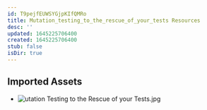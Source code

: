 ```yaml
---
id: T9pejfEUWSYGjpKIfQMRo
title: Mutation_testing_to_the_rescue_of_your_tests Resources
desc: ''
updated: 1645225706400
created: 1645225706400
stub: false
isDir: true
---
```

## Imported Assets
- ![utation Testing to the Rescue of your Tests.jpg](/assets/utation-testing-to-the-rescue-of-your-tests.jpg)
